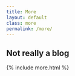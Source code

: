 ```yaml
---
title: More
layout: default
class: more
permalink: /more/
---
```


## Not really a blog

{% include more.html %}
